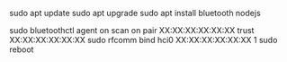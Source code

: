 sudo apt update
sudo apt upgrade
sudo apt install bluetooth nodejs


sudo bluetoothctl
agent on
scan on
pair XX:XX:XX:XX:XX:XX
trust XX:XX:XX:XX:XX:XX
sudo rfcomm bind hci0 XX:XX:XX:XX:XX:XX 1
sudo reboot